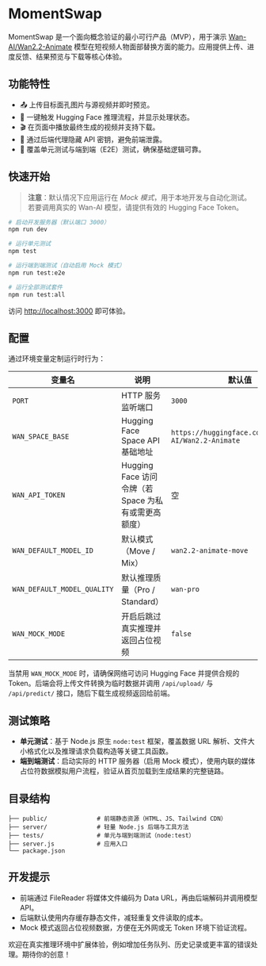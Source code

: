 # MomentSwap

MomentSwap 是一个面向概念验证的最小可行产品（MVP），用于演示 [Wan-AI/Wan2.2-Animate](https://huggingface.co/spaces/Wan-AI/Wan2.2-Animate) 模型在短视频人物面部替换方面的能力。应用提供上传、进度反馈、结果预览与下载等核心体验。

## 功能特性

- 📤 上传目标面孔图片与源视频并即时预览。
- 🚀 一键触发 Hugging Face 推理流程，并显示处理状态。
- 🎬 在页面中播放最终生成的视频并支持下载。
- 🔐 通过后端代理隐藏 API 密钥，避免前端泄露。
- 🧪 覆盖单元测试与端到端（E2E）测试，确保基础逻辑可靠。

## 快速开始

> **注意**：默认情况下应用运行在 *Mock 模式*，用于本地开发与自动化测试。
> 若要调用真实的 Wan-AI 模型，请提供有效的 Hugging Face Token。

```bash
# 启动开发服务器（默认端口 3000）
npm run dev

# 运行单元测试
npm test

# 运行端到端测试（自动启用 Mock 模式）
npm run test:e2e

# 运行全部测试套件
npm run test:all
```

访问 <http://localhost:3000> 即可体验。

## 配置

通过环境变量定制运行时行为：

| 变量名 | 说明 | 默认值 |
| --- | --- | --- |
| `PORT` | HTTP 服务监听端口 | `3000` |
| `WAN_SPACE_BASE` | Hugging Face Space API 基础地址 | `https://huggingface.co/spaces/Wan-AI/Wan2.2-Animate` |
| `WAN_API_TOKEN` | Hugging Face 访问令牌（若 Space 为私有或需更高额度） | 空 |
| `WAN_DEFAULT_MODEL_ID` | 默认模式（Move / Mix） | `wan2.2-animate-move` |
| `WAN_DEFAULT_MODEL_QUALITY` | 默认推理质量（Pro / Standard） | `wan-pro` |
| `WAN_MOCK_MODE` | 开启后跳过真实推理并返回占位视频 | `false` |

当禁用 `WAN_MOCK_MODE` 时，请确保网络可访问 Hugging Face 并提供合规的 Token。后端会将上传文件转换为临时数据并调用 `/api/upload/` 与 `/api/predict/` 接口，随后下载生成视频返回给前端。

## 测试策略

- **单元测试**：基于 Node.js 原生 `node:test` 框架，覆盖数据 URL 解析、文件大小格式化以及推理请求负载构造等关键工具函数。
- **端到端测试**：启动实际的 HTTP 服务器（启用 Mock 模式），使用内联的媒体占位符数据模拟用户流程，验证从首页加载到生成结果的完整链路。

## 目录结构

```
├── public/              # 前端静态资源（HTML、JS、Tailwind CDN）
├── server/              # 轻量 Node.js 后端与工具方法
├── tests/               # 单元与端到端测试（node:test）
├── server.js            # 应用入口
└── package.json
```

## 开发提示

- 前端通过 FileReader 将媒体文件编码为 Data URL，再由后端解码并调用模型 API。
- 后端默认使用内存缓存静态文件，减轻重复文件读取的成本。
- Mock 模式返回占位视频数据，方便在无外网或无 Token 环境下验证流程。

欢迎在真实推理环境中扩展体验，例如增加任务队列、历史记录或更丰富的错误处理。期待你的创意！
